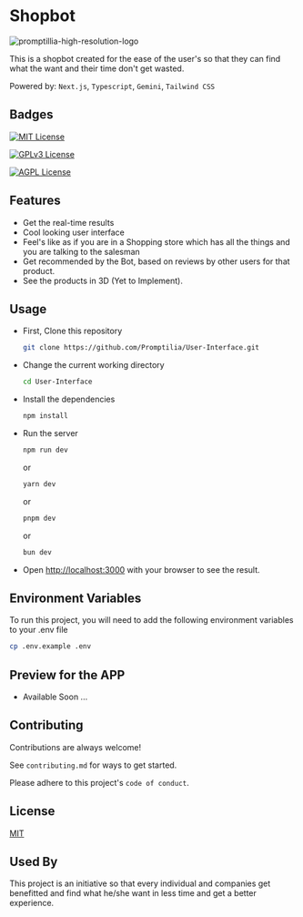 # Shopbot

![promptillia-high-resolution-logo](https://github.com/Promptilia/User-Interface/assets/77043443/b45c6924-3bf4-4982-9535-0fa4ad6e963d)

This is a shopbot created for the ease of the user's so that they can find what the want and their time don't get wasted.

Powered by: `Next.js`, `Typescript`, `Gemini`, `Tailwind CSS`

## Badges

[![MIT License](https://img.shields.io/badge/License-MIT-green.svg)](https://choosealicense.com/licenses/mit/)

[![GPLv3 License](https://img.shields.io/badge/License-GPL%20v3-yellow.svg)](https://opensource.org/licenses/)

[![AGPL License](https://img.shields.io/badge/license-AGPL-blue.svg)](http://www.gnu.org/licenses/agpl-3.0)

## Features

- Get the real-time results
- Cool looking user interface
- Feel's like as if you are in a Shopping store which has all the things and you are talking to the salesman
- Get recommended by the Bot, based on reviews by other users for that product.
- See the products in 3D (Yet to Implement).

## Usage

- First, Clone this repository

  ```bash
  git clone https://github.com/Promptilia/User-Interface.git
  ```

- Change the current working directory

  ```bash
  cd User-Interface
  ```

- Install the dependencies

  ```bash
  npm install
  ```

- Run the server

  ```bash
  npm run dev
  ```

  or

  ```bash
  yarn dev
  ```

  or

  ```bash
  pnpm dev
  ```

  or

  ```bash
  bun dev
  ```

- Open [http://localhost:3000](http://localhost:3000) with your browser to see the result.

## Environment Variables

To run this project, you will need to add the following environment variables to your .env file

```bash
cp .env.example .env
```

## Preview for the APP

- Available Soon ...

## Contributing

Contributions are always welcome!

See `contributing.md` for ways to get started.

Please adhere to this project's `code of conduct`.

## License

[MIT](https://choosealicense.com/licenses/mit/)

## Used By

This project is an initiative so that every individual and companies get benefitted and find what he/she want in less time and get a better experience.
